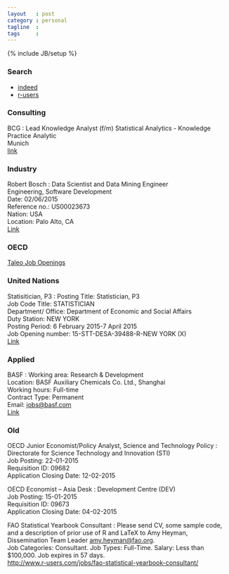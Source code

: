 ```yaml
---
layout   : post
category : personal
tagline  : 
tags     : 
---
```

{% include JB/setup %}

### Search

- [indeed](http://www.indeed.com/jobs?q=R+Statistics&start=40)
- [r-users](http://www.r-users.com/)

### Consulting

BCG
:   Lead Knowledge Analyst (f/m) Statistical Analytics - Knowledge Practice Analytic  
    Munich  
    [link](http://careers.stackoverflow.com/jobs/79761/lead-knowledge-analyst-f-m-statistical-the-boston-consulting-group?a=qKsyOsdQ8jm&searchTerm=r)

### Industry

Robert Bosch
:   Data Scientist and Data Mining Engineer  
    Engineering, Software Development  
    Date: 02/06/2015  
    Reference no.: US00023673  
    Nation: USA  
    Location: Palo Alto, CA  
    [Link](https://your.bosch-career.com/en/web/us/us/applying_us/jobsearch_9/-/cui/job/null/en/54747A8C2BC28F90E10080000A032126)

### OECD

[Taleo Job Openings](https://oecd.taleo.net/careersection/ext/joblist.ftl?lang=en)

### United Nations

Statisitician, P3
:   Posting Title: Statistician, P3  
    Job Code Title: STATISTICIAN  
    Department/ Office: Department of Economic and Social Affairs  
    Duty Station: NEW YORK  
    Posting Period: 6 February 2015-7 April 2015      
    Job Opening number:  15-STT-DESA-39488-R-NEW YORK (X)  
    [Link](https://inspira.un.org/psc/UNCAREERS/EMPLOYEE/HRMS/c/UN_CUSTOMIZATIONS.UN_JOB_DETAIL.GBL?Page=UN_JOB_DETAIL&Action=A&JobOpeningId=39488&)

### Applied

BASF
:   Working area: Research & Development  
    Location: BASF Auxiliary Chemicals Co. Ltd., Shanghai  
    Working hours: Full-time  
    Contract Type: Permanent  
    Email: jobs@basf.com  
    [Link](http://www.programmingr.com/content/statistician-chemometrician-shanghai/)

### Old

OECD Junior Economist/Policy Analyst, Science and Technology Policy
:   Directorate for Science Technology and Innovation (STI)  
    Job Posting: 22-01-2015  
    Requisition ID: 09682  
    Application Closing Date: 12-02-2015

OECD Economist – Asia Desk
:   Development Centre (DEV)  
    Job Posting: 15-01-2015  
    Requisition ID: 09673  
    Application Closing Date: 04-02-2015

FAO Statistical Yearbook Consultant
:   Please send CV, some sample code, and a description of prior use of R and LaTeX to Amy Heyman, Dissemination Team Leader amy.heyman@fao.org.  
    Job Categories: Consultant. Job Types: Full-Time. Salary: Less than $100,000. Job expires in 57 days.  
    http://www.r-users.com/jobs/fao-statistical-yearbook-consultant/
